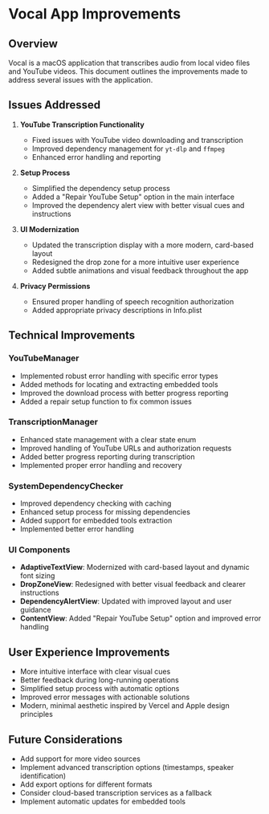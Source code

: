 # Vocal App Improvements

## Overview

Vocal is a macOS application that transcribes audio from local video files and YouTube videos. This document outlines the improvements made to address several issues with the application.

## Issues Addressed

1. **YouTube Transcription Functionality**
   - Fixed issues with YouTube video downloading and transcription
   - Improved dependency management for `yt-dlp` and `ffmpeg`
   - Enhanced error handling and reporting

2. **Setup Process**
   - Simplified the dependency setup process
   - Added a "Repair YouTube Setup" option in the main interface
   - Improved the dependency alert view with better visual cues and instructions

3. **UI Modernization**
   - Updated the transcription display with a more modern, card-based layout
   - Redesigned the drop zone for a more intuitive user experience
   - Added subtle animations and visual feedback throughout the app

4. **Privacy Permissions**
   - Ensured proper handling of speech recognition authorization
   - Added appropriate privacy descriptions in Info.plist

## Technical Improvements

### YouTubeManager

- Implemented robust error handling with specific error types
- Added methods for locating and extracting embedded tools
- Improved the download process with better progress reporting
- Added a repair setup function to fix common issues

### TranscriptionManager

- Enhanced state management with a clear state enum
- Improved handling of YouTube URLs and authorization requests
- Added better progress reporting during transcription
- Implemented proper error handling and recovery

### SystemDependencyChecker

- Improved dependency checking with caching
- Enhanced setup process for missing dependencies
- Added support for embedded tools extraction
- Implemented better error handling

### UI Components

- **AdaptiveTextView**: Modernized with card-based layout and dynamic font sizing
- **DropZoneView**: Redesigned with better visual feedback and clearer instructions
- **DependencyAlertView**: Updated with improved layout and user guidance
- **ContentView**: Added "Repair YouTube Setup" option and improved error handling

## User Experience Improvements

- More intuitive interface with clear visual cues
- Better feedback during long-running operations
- Simplified setup process with automatic options
- Improved error messages with actionable solutions
- Modern, minimal aesthetic inspired by Vercel and Apple design principles

## Future Considerations

- Add support for more video sources
- Implement advanced transcription options (timestamps, speaker identification)
- Add export options for different formats
- Consider cloud-based transcription services as a fallback
- Implement automatic updates for embedded tools 